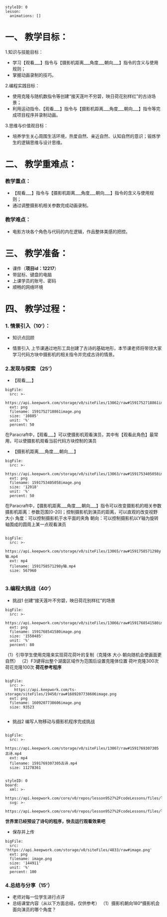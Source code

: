   
<style>
  .markdown-body hr {
    height: 1px;
  }
</style>





```@Lesson
styleID: 0
lesson:
  animations: []

```


# **一、	教学目标：**
1.知识与技能目标：
* 学习【观看___】指令与【摄影机距离___角度___朝向___】指令的含义与使用规则；
* 掌握动画录制的技巧。

2.编程实践目标：
* 使用克隆与随机数指令等创建“接天莲叶不穷碧，映日荷花别样红”的古诗场景；
* 利用运动指令、【观看___】指令与【摄影机距离___角度___朝向___】指令等完成项目程序并录制动画。

3.思维与价值观目标：
* 培养学生关心周围生活环境，热爱自然、亲近自然、认知自然的意识；锻炼学生的逻辑思维与设计思维。

# **二、	教学重难点：**

### 教学重点：
* 【观看___】指令与【摄影机距离___角度___朝向___】指令的含义与使用规则；
* 通过调整摄影机相关参数完成动画录制。
### 教学难点：
* 电影方块各个角色与代码的内在逻辑，作品整体美感的把控。

# **三、	教学准备：**
* 课件（**项目id：12217**）
* 带鼠标、键盘的电脑
* 上课学员的账号、密码
* 顺畅的网络环境


# **四、	教学过程：**
### **1.	情景引入（10‘）：**
* 知识点回顾
  
 * 情景引入
    上节课通过地形工具创建了古诗的基础地形，本节课老师将带领大家学习代码方块中摄影机的相关指令并完成古诗的情景。
   

### **2.发现与探索	（25’）**
* 【观看___】
 
```@BigFile
bigFile:
  src: >-
    https://api.keepwork.com/storage/v0/siteFiles/13062/raw#1591752718861image.png
  ext: png
  filename: 1591752718861image.png
  size: '10805'
  unit: '%'
  percent: 50

```
 在Paracraft中，【观看___】可以使摄影机观看演员，其中有【观看此角色】最常用，可以使摄影机观看当前代码方块控制的演员
* 【摄影机距离___角度___朝向___】
 
```@BigFile
bigFile:
  src: >-
    https://api.keepwork.com/storage/v0/siteFiles/13063/raw#1591753405058image.png
  ext: png
  filename: 1591753405058image.png
  size: '12018'
  unit: '%'
  percent: 50

```
 在Paracraft中，【摄影机距离___角度___朝向___】指令可以改变摄影机的相关参数
 摄影机距离：参数范围[0-20]；控制摄影机到演员的距离，可以直观的改变视野大小
 角度：可以控制摄影机于水平面的夹角
 朝向：可以控制摄影机以Y轴为旋转轴围成的圆周上某一点观看演员
 
 
```@BigFile

bigFile:
  src: >-
    https://api.keepwork.com/storage/v0/siteFiles/13065/raw#1591758571298y轴.mp4
  ext: mp4
  filename: 1591758571298y轴.mp4
  size: 567960
          
```







### **3.编程大挑战（40‘）**
 
* 挑战1
  创建“接天莲叶不穷碧，映日荷花别样红”的场景
```@BigFile
bigFile:
  src: >-
    https://api.keepwork.com/storage/v0/siteFiles/13066/raw#1591768541580image.png
  ext: png
  filename: 1591768541580image.png
  size: '1550485'
  unit: '%'
  percent: 80

```
  （1）引导学生使用克隆来实现荷花荷叶的复制（克隆体 大小 朝向随机会使画面更自然）
  （2）F3键得出整个湖面区域作为范围后设置克隆体位置
  荷叶克隆300次  荷花克隆100次
  **荷花参考程序**
  
 
```@BigFile

bigFile:
  src: >-
    https://api.keepwork.com/ts-storage/siteFiles/19450/raw#1609207738606image.png
  ext: png
  filename: 1609207738606image.png
  size: 93523
          
```

* 挑战2
  编写人物移动与摄影机程序完成挑战
  
 

```@BigFile

bigFile:
  src: >-
    https://api.keepwork.com/storage/v0/siteFiles/13067/raw#1591769307305古诗.mp4
  ext: mp4
  filename: 1591769307305古诗.mp4
  size: 11278361
          
```

```@Board
styleID: 0
board:
  xml: >-
    https://api.keepwork.com/core/v0/repos/lesson9527%2FcodeLessons/files/lesson9527%2FcodeLessons%2F_config%2Fboard%2F%E5%8F%A4%E8%AF%971.xml
  svg: >-
    https://api.keepwork.com/core/v0/repos/lesson9527%2FcodeLessons/files/lesson9527%2FcodeLessons%2F_config%2Fboard%2F%E5%8F%A4%E8%AF%971.svg

```

  
 **世界里已经预设了诗句的程序，快去运行观看效果吧**
  
* 保存并上传
 
```@BigFile
bigFile:
  src: 'https://api.keepwork.com/storage/v0/siteFiles/4833/raw#image.png'
  ext: png
  filename: image.png
  size: '144911'
  unit: '%'
  percent: 100

```




### **4.总结与分享（15‘）**
* 老师对每一位学生进行点评
* 总结课堂内容（从以下方面总结，仅供参考）
  （1）摄影机朝向180°摄影机会面向演员的哪个角度？ 

